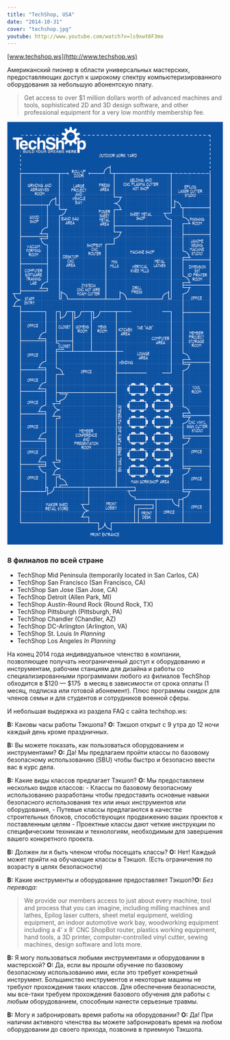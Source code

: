 ```yaml
---
title: "TechShop, USA"
date: "2014-10-31"
cover: "techshop.jpg"
youtube: http://www.youtube.com/watch?v=ls9xwt6F3mo
---
```


[www.techshop.ws](http://www.techshop.ws)

Американский пионер в области универсальных мастерских, предоставляющих доступ к широкому спектру компьютеризированного оборудования за небольшую абонентскую плату.

> Get access to over $1 million dollars worth of advanced machines and tools, sophisticated 2D and 3D design software, and other professional equipment for a very low monthly membership fee.

![Примерный план TechShop](./floor.png)

### 8 филиалов по всей стране

- TechShop Mid Peninsula (temporarily located in San Carlos, CA)
- TechShop San Francisco (San Francisco, CA)
- TechShop San Jose (San Jose, CA)
- TechShop Detroit (Allen Park, MI)
- TechShop Austin-Round Rock (Round Rock, TX)
- TechShop Pittsburgh (Pittsburgh, PA)
- TechShop Chandler (Chandler, AZ)
- TechShop DC-Arlington (Arlington, VA)
- TechShop St. Louis _In Planning_
- TechShop Los Angeles _In Planning_

На конец 2014 года индивидуальное членство в компании, позволяющее получать неограниченный доступ к оборудованию и инструментам, рабочим станциям для дизайна и работы со специализированными программами любого из филиалов TechShop обходится в $120 — $175  в месяц в зависимости от срока оплаты (1 месяц, подписка или готовой абонемент). Плюс программы скидок для членов семьи и для студентов и сотрудников военной сферы.

И небольшая выдержка из раздела FAQ с сайта techshop.ws:

**В:** Каковы часы работы Тэкшопа? **О:** Тэкшоп открыт с 9 утра до 12 ночи каждый день кроме праздничных.

**В:** Вы можете показать, как пользоваться оборудованием и инструментами? **О:** Да! Мы предлагаем пройти классы по базовому безопасному использованию (SBU) чтобы быстро и безопасно ввести вас в курс дела.

**В:** Какие виды классов предлагает Тэкшоп? **О:** Мы предоставляем несколько видов классов: - Классы по базовому безопасному использованию разработаны чтобы предоставить основные навыки безопасного использования тех или иных инструментов или оборудования, - Путевые классы предлагаются в качестве строительных блоков, способствующих продвижению ваших проектов к поставленным целям - Проектные классы дают четкие инструкции по специфическим техникам и технологиям, необходимым для завершения вашего конкретного проекта.

**В:** Должен ли я быть членом чтобы посещать классы? **О:** Нет! Каждый может прийти на обучающие классы в Тэкшоп. (Есть ограничения по возрасту в целях безопасности)

**В:** Какие инструменты и оборудование предоставляет Тэкшоп?**О:** _Без перевода:_

> We provide our members access to just about every machine, tool and process that you can imagine, including milling machines and lathes, Epilog laser cutters, sheet metal equipment, welding equipment, an indoor automotive work bay, woodworking equipment including a 4' x 8' CNC ShopBot router, plastics working equipment, hand tools, a 3D printer, computer-controlled vinyl cutter, sewing machines, design software and lots more.

**В:** Я могу пользоваться любыми инструментами и оборудовании в мастерской? **О:** Да, если вы прошли обучение по базовому безопасному использованию ими, если это требует конкретный инструмент. Большинство инструментов и некоторые машины не требуют прохождения таких классов. Для обеспечения безопасности, мы все-таки требуем прохождения базового обучения для работы с любым оборудованием, способным нанести серьезные травмы.

**В:** Могу я забронировать время работы на оборудовании? **О:** Да! При наличии активного членства вы можете забронировать время на любом оборудовании до своего прихода, позвонив в приемную Тэкшопа.

<youtube-embed link="http://www.youtube.com/watch?v=hHAzPIsYj8M" />

